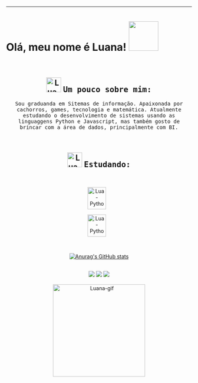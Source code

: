 <hr>
<h1> Olá, meu nome é Luana! <img src="https://cdn.discordapp.com/attachments/1081649190779760761/1081939674311958598/giphy.gif" width="80px"></h1>

<br>

<div align="center">

## <img  alt="Lua-Documento" height="40" width="40" src="https://cdn.discordapp.com/attachments/1081649190779760761/1081933172188663838/icons8-documento-100.png"> <samp>Um pouco sobre mim:</samp>

</div>
 
<p align=center><samp> Sou graduanda em Sitemas de informação. Apaixonada por cachorros, games, tecnologia e matemática. Atualmente estudando o desenvolvimento de sistemas usando as linguaggens Python e Javascript, mas também gosto de brincar com a área de dados, principalmente com BI.</p></samp>  

<br>

<div align="center">
 
 
## <img alt="Lua-Foguete" height="40" width="40" src="https://cdn.discordapp.com/attachments/1081649190779760761/1081938377915510914/icons8-foguete-64.png"> <samp>Estudando: </samp>
 
<div style="display: inline_block"><br>
  
<img align="center" alt="Lua-Python" height="60" width="50" src="https://cdn.jsdelivr.net/gh/devicons/devicon/icons/python/python-original.svg">&nbsp;&nbsp;&nbsp; 
 
<img align="center" alt="Lua-Python" height="60" width="50" src="https://cdn.jsdelivr.net/gh/devicons/devicon/icons/javascript/javascript-original.svg">&nbsp;&nbsp;&nbsp;
          
        
</div>
 
 
<br>
 
<div align="center">

[![Anurag's GitHub stats](https://github-readme-stats.vercel.app/api?username=Luanablucas&count_private=true&show_icons=true&theme=synthwave)](https://github.com/luanablucas/github-readme-stats)
 
</div> 

<br>
 
 <div align="center">
  <a href="https://instagram.com/luanablucas" target="_blank"><img src="https://img.shields.io/badge/-Instagram-%23E4405F?style=for-the-badge&logo=instagram&logoColor=white" target="_blank"></a>
<a href = "mailto:contatoluanalucas@gmail.com"><img src="https://img.shields.io/badge/-Gmail-%23333?style=for-the-badge&logo=gmail&logoColor=white" target="_blank"></a>
  <a href="https://www.linkedin.com/in/luana-lucas-b7395a236/" target="_blank"><img src="https://img.shields.io/badge/-LinkedIn-%230077B5?style=for-the-badge&logo=linkedin&logoColor=white" target="_blank"></a> 
 
 </div>  
 
 
<br>
 
<img align="center" alt="Luana-gif" height="250" width="250" src="https://media.discordapp.net/attachments/1081649190779760761/1081650769146695802/ezgif.com-gif-maker.gif?">
